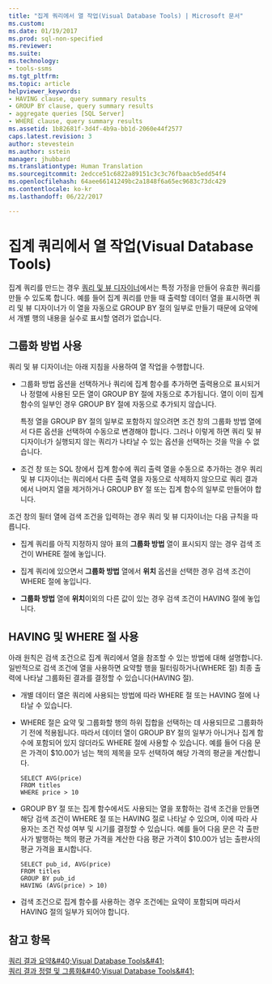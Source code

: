 ```yaml
---
title: "집계 쿼리에서 열 작업(Visual Database Tools) | Microsoft 문서"
ms.custom: 
ms.date: 01/19/2017
ms.prod: sql-non-specified
ms.reviewer: 
ms.suite: 
ms.technology:
- tools-ssms
ms.tgt_pltfrm: 
ms.topic: article
helpviewer_keywords:
- HAVING clause, query summary results
- GROUP BY clause, query summary results
- aggregate queries [SQL Server]
- WHERE clause, query summary results
ms.assetid: 1b82681f-3d4f-4b9a-bb1d-2060e44f2577
caps.latest.revision: 3
author: stevestein
ms.author: sstein
manager: jhubbard
ms.translationtype: Human Translation
ms.sourcegitcommit: 2edcce51c6822a89151c3c3c76fbaacb5edd54f4
ms.openlocfilehash: 64aee66141249bc2a1848f6a65ec9683c73dc429
ms.contentlocale: ko-kr
ms.lasthandoff: 06/22/2017

---
```

# <a name="work-with-columns-in-aggregate-queries-visual-database-tools"></a>집계 쿼리에서 열 작업(Visual Database Tools)
집계 쿼리를 만드는 경우 [쿼리 및 뷰 디자이너](../../ssms/visual-db-tools/query-and-view-designer-tools-visual-database-tools.md)에서는 특정 가정을 만들어 유효한 쿼리를 만들 수 있도록 합니다. 예를 들어 집계 쿼리를 만들 때 출력할 데이터 열을 표시하면 쿼리 및 뷰 디자이너가 이 열을 자동으로 GROUP BY 절의 일부로 만들기 때문에 요약에서 개별 행의 내용을 실수로 표시할 염려가 없습니다.  
  
## <a name="using-group-by"></a>그룹화 방법 사용  
쿼리 및 뷰 디자이너는 아래 지침을 사용하여 열 작업을 수행합니다.  
  
-   그룹화 방법 옵션을 선택하거나 쿼리에 집계 함수를 추가하면 출력용으로 표시되거나 정렬에 사용된 모든 열이 GROUP BY 절에 자동으로 추가됩니다. 열이 이미 집계 함수의 일부인 경우 GROUP BY 절에 자동으로 추가되지 않습니다.  
  
    특정 열을 GROUP BY 절의 일부로 포함하지 않으려면 조건 창의 그룹화 방법 열에서 다른 옵션을 선택하여 수동으로 변경해야 합니다. 그러나 이렇게 하면 쿼리 및 뷰 디자이너가 실행되지 않는 쿼리가 나타날 수 있는 옵션을 선택하는 것을 막을 수 없습니다.  
  
-   조건 창 또는 SQL 창에서 집계 함수에 쿼리 출력 열을 수동으로 추가하는 경우 쿼리 및 뷰 디자이너는 쿼리에서 다른 출력 열을 자동으로 삭제하지 않으므로 쿼리 결과에서 나머지 열을 제거하거나 GROUP BY 절 또는 집계 함수의 일부로 만들어야 합니다.  
  
조건 창의 필터 열에 검색 조건을 입력하는 경우 쿼리 및 뷰 디자이너는 다음 규칙을 따릅니다.  
  
-   집계 쿼리를 아직 지정하지 않아 표의 **그룹화 방법** 열이 표시되지 않는 경우 검색 조건이 WHERE 절에 놓입니다.  
  
-   집계 쿼리에 있으면서 **그룹화 방법** 열에서 **위치** 옵션을 선택한 경우 검색 조건이 WHERE 절에 놓입니다.  
  
-   **그룹화 방법** 열에 **위치**이외의 다른 값이 있는 경우 검색 조건이 HAVING 절에 놓입니다.  
  
## <a name="using-the-having-and-where-clauses"></a>HAVING 및 WHERE 절 사용  
아래 원칙은 검색 조건으로 집계 쿼리에서 열을 참조할 수 있는 방법에 대해 설명합니다. 일반적으로 검색 조건에 열을 사용하면 요약할 행을 필터링하거나(WHERE 절) 최종 출력에 나타날 그룹화된 결과를 결정할 수 있습니다(HAVING 절).  
  
-   개별 데이터 열은 쿼리에 사용되는 방법에 따라 WHERE 절 또는 HAVING 절에 나타날 수 있습니다.  
  
-   WHERE 절은 요약 및 그룹화할 행의 하위 집합을 선택하는 데 사용되므로 그룹화하기 전에 적용됩니다. 따라서 데이터 열이 GROUP BY 절의 일부가 아니거나 집계 함수에 포함되어 있지 않더라도 WHERE 절에 사용할 수 있습니다. 예를 들어 다음 문은 가격이 $10.00가 넘는 책의 제목을 모두 선택하여 해당 가격의 평균을 계산합니다.  
  
    ```  
    SELECT AVG(price)  
    FROM titles  
    WHERE price > 10  
    ```  
  
-   GROUP BY 절 또는 집계 함수에서도 사용되는 열을 포함하는 검색 조건을 만들면 해당 검색 조건이 WHERE 절 또는 HAVING 절로 나타날 수 있으며, 이에 따라 사용자는 조건 작성 여부 및 시기를 결정할 수 있습니다. 예를 들어 다음 문은 각 출판사가 발행하는 책의 평균 가격을 계산한 다음 평균 가격이 $10.00가 넘는 출판사의 평균 가격을 표시합니다.  
  
    ```  
    SELECT pub_id, AVG(price)  
    FROM titles  
    GROUP BY pub_id  
    HAVING (AVG(price) > 10)  
    ```  
  
-   검색 조건으로 집계 함수를 사용하는 경우 조건에는 요약이 포함되며 따라서 HAVING 절의 일부가 되어야 합니다.  
  
## <a name="see-also"></a>참고 항목  
[쿼리 결과 요약&amp;#40;Visual Database Tools&amp;#41;](../../ssms/visual-db-tools/summarize-query-results-visual-database-tools.md)  
[쿼리 결과 정렬 및 그룹화&amp;#40;Visual Database Tools&amp;#41;](../../ssms/visual-db-tools/sort-and-group-query-results-visual-database-tools.md)  
  

